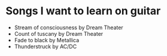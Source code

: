 # Songs I want to learn on guitar

- Stream of consciousness by Dream Theater
- Count of tuscany by Dream Theater
- Fade to black by Metallica
- Thunderstruck by AC/DC
